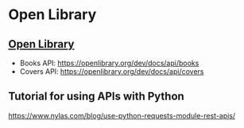# Open Library

## [Open Library](https://openlibrary.org/data)

* Books API: https://openlibrary.org/dev/docs/api/books
* Covers API: https://openlibrary.org/dev/docs/api/covers 

## Tutorial for using APIs with Python
https://www.nylas.com/blog/use-python-requests-module-rest-apis/ 